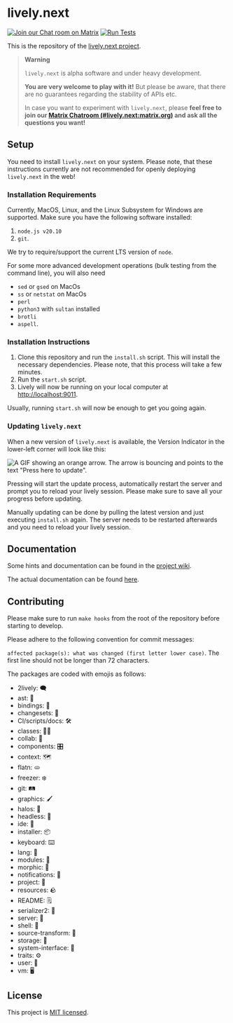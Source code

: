 # lively.next

[![Join our Chat room on Matrix](https://img.shields.io/badge/matrix%20chat-JOIN-success)](https://matrix.to/#/#lively.next:matrix.org)
[![Run Tests](https://github.com/LivelyKernel/lively.next/actions/workflows/ci-tests.yml/badge.svg?branch=master)](https://github.com/LivelyKernel/lively.next/actions/workflows/ci-tests.yml)
    
This is the repository of the [lively.next project](https://lively-next.org).

> **Warning**
>
> `lively.next` is alpha software and under heavy development.
>
> **You are very welcome to play with it!** But please be aware, that there are no guarantees regarding the stability of APIs etc.
>
> In case you want to experiment with `lively.next`, please **feel free to join our [Matrix Chatroom (#lively.next:matrix.org)](https://matrix.to/#/#lively.next:matrix.org) and ask all the questions you want!**

## Setup

You need to install `lively.next` on your system.
Please note, that these instructions currently are not recommended for openly deploying `lively.next` in the web!

### Installation Requirements

Currently, MacOS, Linux, and the Linux Subsystem for Windows are supported.
Make sure you have the following software installed:

1. `node.js v20.10`
2. `git`.

We try to require/support the current LTS version of `node`.

For some more advanced development operations (bulk testing from the command line), you will also need 

- `sed` or `gsed` on MacOs
- `ss` or `netstat` on MacOs
- `perl`
- `python3` with `sultan` installed
- `brotli`
- `aspell`.

### Installation Instructions

1. Clone this repository and run the `install.sh` script. This will install the necessary dependencies. Please note, that this process will take a few minutes.
2. Run the `start.sh` script.
3. Lively will now be running on your local computer at [http://localhost:9011](http://localhost:9011).

Usually, running `start.sh` will now be enough to get you going again.

### Updating `lively.next`

When a new version of `lively.next` is available, the Version Indicator in the lower-left corner will look like this:

![A GIF showing an orange arrow. The arrow is bouncing and points to the text "Press here to update".](./assets/update.gif)

Pressing will start the update process, automatically restart the server and prompt you to reload your lively session. Please make sure to save all your progress before updating.

Manually updating can be done by pulling the latest version and just executing `install.sh` again. The server needs to be restarted afterwards and you need to reload your lively session.

## Documentation

Some hints and documentation can be found in the [project wiki](https://github.com/LivelyKernel/lively.next/wiki).

The actual documentation can be found [here](https://livelykernel.github.io/lively.next/).

## Contributing

Please make sure to run `make hooks` from the root of the repository before starting to develop.

Please adhere to the following convention for commit messages:

`affected package(s): what was changed (first letter lower case)`. The first line should not be longer than 72 characters.

The packages are coded with emojis as follows:

- 2lively: 🗨️
- ast: 🌳
- bindings: 🎀
- changesets: 🔣
- CI/scripts/docs: 🛠️
- classes: 🧑‍🏫
- collab: 💭
- components: 🎛️
- context: 🗺️
- flatn: 🫓
- freezer: ❄️
- git: 🛤️
- graphics: 🖌️
- halos: 👼
- headless: 🤕
- ide: 🧰
- installer: 📦
- keyboard: ⌨️
- lang: 📙
- modules: 🧩
- morphic: 🎨
- notifications: 🔔
- project: 📂
- resources: 🪨
- README: 🗒️
- serializer2: 📇
- server: 👔
- shell: 🐚
- source-transform: 🔁
- storage: 💾
- system-interface: 📠
- traits: ⚙️
- user: 👤
- vm: 🖥️

## License

This project is [MIT licensed](LICENSE).
